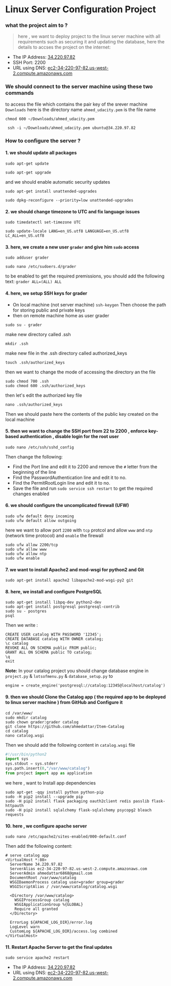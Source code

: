 # Linux Server Configuration Project

### what the project aim to ?
> here , we want to deploy project to the linux server machine with all requirements such as securing it and updating the database, here the details to accses the project on the internet: 

* The IP Address: [34.220.97.82](http://34.220.97.82/)
* SSH Port: 2200
* URL using DNS: [ec2-34-220-97-82.us-west-2.compute.amazonaws.com](http://ec2-34-220-97-82.us-west-2.compute.amazonaws.com/)

### We should connect to the server machine using these two commands
to access the file which contains the pair key of the srever machine
`Downloads` here is the directory name
`ahmed_udacity.pem` is the file name
```
chmod 600 ~/Downloads/ahmed_udacity.pem
```
```
 ssh -i ~/Downloads/ahmed_udacity.pem ubuntu@34.220.97.82
```

### How to configure the server ? 

#### 1. we should update all packages
```
sudo apt-get update
```
```
sudo apt-get upgrade
```

 and we should enable automatic security updates
```
sudo apt-get install unattended-upgrades
```
```
sudo dpkg-reconfigure --priority=low unattended-upgrades
```

#### 2. we should change timezone to UTC and fix language issues 
```
sudo timedatectl set-timezone UTC
```
```
sudo update-locale LANG=en_US.utf8 LANGUAGE=en_US.utf8 LC_ALL=en_US.utf8
```

#### 3. here, we create a new user `grader` and give him `sudo` access
```
sudo adduser grader
```
```
sudo nano /etc/sudoers.d/grader 
```
to be enabled to get the required premissions, you should add the following text:
`grader ALL=(ALL) ALL`

#### 4. here, we setup  SSH keys for grader
* On local machine (not server machine)
`ssh-keygen`
Then choose the path for storing public and private keys
* then on remote machine home as user grader
```
sudo su - grader
```
make new directory called .ssh
```
mkdir .ssh
```
make new file in the .ssh directory called authorized_keys
```
touch .ssh/authorized_keys 
```
then we want to change the mode of accessing the directory an the file
```
sudo chmod 700 .ssh
sudo chmod 600 .ssh/authorized_keys
```
then let's edit the authorized key file
```
nano .ssh/authorized_keys 
```
Then we should paste here the contents of the public key created on the local machine

#### 5. then we want to change the SSH port from 22 to 2200 , enforce key-based authentication , disable login for the root user
```
sudo nano /etc/ssh/sshd_config
```
Then change the following:
* Find the Port line and edit it to 2200 and remove the `#` letter from the beginning of the line 
* Find the PasswordAuthentication line and edit it to no.
* Find the PermitRootLogin line and edit it to no.
* Save the file and run `sudo service ssh restart` to get the required changes enabled

#### 6. we should configure the uncomplicated firewall (UFW)
```
sudo ufw default deny incoming
sudo ufw default allow outgoing
```
here we want to allow port `2200` with `tcp` protcol and allow `www` and `ntp` (network time protocol) and `enable` the firewall
```
sudo ufw allow 2200/tcp
sudo ufw allow www
sudo ufw allow ntp
sudo ufw enable
```

#### 7. we want to install Apache2 and mod-wsgi for python2 and Git
```
sudo apt-get install apache2 libapache2-mod-wsgi-py2 git
```

#### 8. here, we install and configure PostgreSQL
```
sudo apt-get install libpq-dev python2-dev
sudo apt-get install postgresql postgresql-contrib
sudo su - postgres
psql
```
Then we write :
```
CREATE USER catalog WITH PASSWORD '12345';
CREATE DATABASE catalog WITH OWNER catalog;
\c catalog
REVOKE ALL ON SCHEMA public FROM public;
GRANT ALL ON SCHEMA public TO catalog;
\q
exit
```
**Note:** In your catalog project you should change database engine in `project.py` & `lotsofmenu.py` & `database_setup.py` to
```
engine = create_engine('postgresql://catalog:12345@localhost/catalog')
```

#### 9. then we should Clone the Catalog app ( the required app to be deployed to linux server machine ) from GitHub and Configure it
```
cd /var/www/
sudo mkdir catalog
sudo chown grader:grader catalog
git clone https://github.com/ahmedattar/Item-Catalog
cd catalog
nano catalog.wsgi
```
Then we should add the following content in `catalog.wsgi` file
```python
#!/usr/bin/python2
import sys
sys.stdout = sys.stderr
sys.path.insert(0,"/var/www/catalog")
from project import app as application
```
we here , want to Install app dependencies 
```
sudo apt-get -qqy install python python-pip
sudo -H pip2 install --upgrade pip
sudo -H pip2 install flask packaging oauth2client redis passlib flask-httpauth
sudo -H pip2 install sqlalchemy flask-sqlalchemy psycopg2 bleach requests
```

#### 10. here , we configure apache server
```
sudo nano /etc/apache2/sites-enabled/000-default.conf
```
Then add the following content:
```
# serve catalog app
<VirtualHost *:80>
  ServerName 34.220.97.82
  ServerAlias ec2-34-220-97-82.us-west-2.compute.amazonaws.com
  ServerAdmin ahmedattar6868@gmail.com
  DocumentRoot /var/www/catalog
  WSGIDaemonProcess catalog user=grader group=grader
  WSGIScriptAlias / /var/www/catalog/catalog.wsgi

  <Directory /var/www/catalog>
    WSGIProcessGroup catalog
    WSGIApplicationGroup %{GLOBAL}
    Require all granted
  </Directory>

  ErrorLog ${APACHE_LOG_DIR}/error.log
  LogLevel warn
  CustomLog ${APACHE_LOG_DIR}/access.log combined
</VirtualHost>

```
#### 11. Restart Apache Server to get the final updates 
```
sudo service apache2 restart
```
* The IP Address: [34.220.97.82](http://34.220.97.82/)
*  URL using DNS: [ec2-34-220-97-82.us-west-2.compute.amazonaws.com](http://ec2-34-220-97-82.us-west-2.compute.amazonaws.com/)


